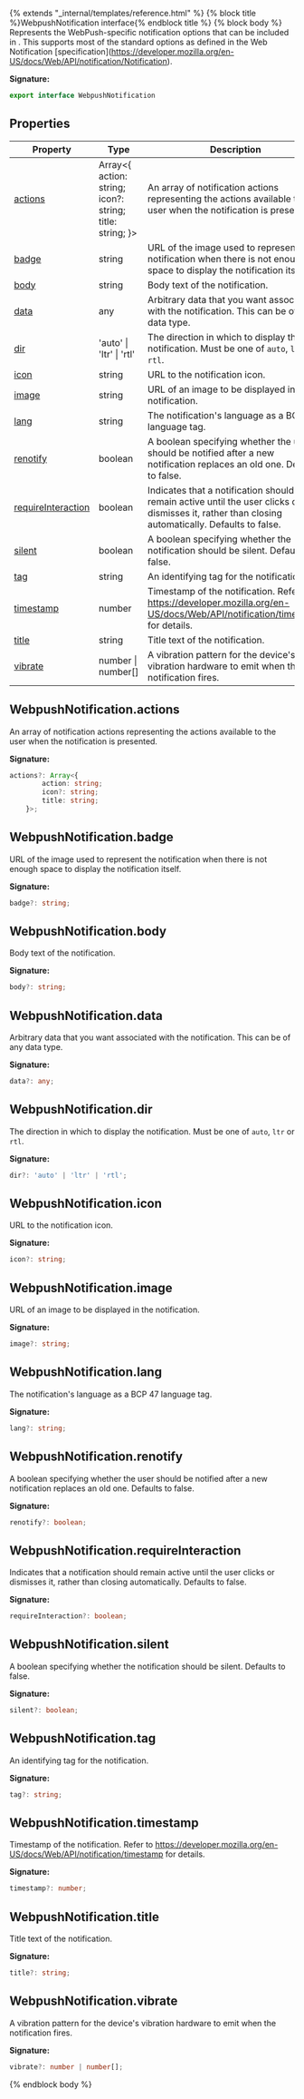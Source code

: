 {% extends "_internal/templates/reference.html" %}
{% block title %}WebpushNotification interface{% endblock title %}
{% block body %}
Represents the WebPush-specific notification options that can be included in . This supports most of the standard options as defined in the Web Notification \[specification\](https://developer.mozilla.org/en-US/docs/Web/API/notification/Notification).

<b>Signature:</b>

```typescript
export interface WebpushNotification 
```

## Properties

|  Property | Type | Description |
|  --- | --- | --- |
|  [actions](./firebase-admin.messaging.webpushnotification.md#webpushnotificationactions) | Array&lt;{ action: string; icon?: string; title: string; }&gt; | An array of notification actions representing the actions available to the user when the notification is presented. |
|  [badge](./firebase-admin.messaging.webpushnotification.md#webpushnotificationbadge) | string | URL of the image used to represent the notification when there is not enough space to display the notification itself. |
|  [body](./firebase-admin.messaging.webpushnotification.md#webpushnotificationbody) | string | Body text of the notification. |
|  [data](./firebase-admin.messaging.webpushnotification.md#webpushnotificationdata) | any | Arbitrary data that you want associated with the notification. This can be of any data type. |
|  [dir](./firebase-admin.messaging.webpushnotification.md#webpushnotificationdir) | 'auto' \| 'ltr' \| 'rtl' | The direction in which to display the notification. Must be one of <code>auto</code>, <code>ltr</code> or <code>rtl</code>. |
|  [icon](./firebase-admin.messaging.webpushnotification.md#webpushnotificationicon) | string | URL to the notification icon. |
|  [image](./firebase-admin.messaging.webpushnotification.md#webpushnotificationimage) | string | URL of an image to be displayed in the notification. |
|  [lang](./firebase-admin.messaging.webpushnotification.md#webpushnotificationlang) | string | The notification's language as a BCP 47 language tag. |
|  [renotify](./firebase-admin.messaging.webpushnotification.md#webpushnotificationrenotify) | boolean | A boolean specifying whether the user should be notified after a new notification replaces an old one. Defaults to false. |
|  [requireInteraction](./firebase-admin.messaging.webpushnotification.md#webpushnotificationrequireinteraction) | boolean | Indicates that a notification should remain active until the user clicks or dismisses it, rather than closing automatically. Defaults to false. |
|  [silent](./firebase-admin.messaging.webpushnotification.md#webpushnotificationsilent) | boolean | A boolean specifying whether the notification should be silent. Defaults to false. |
|  [tag](./firebase-admin.messaging.webpushnotification.md#webpushnotificationtag) | string | An identifying tag for the notification. |
|  [timestamp](./firebase-admin.messaging.webpushnotification.md#webpushnotificationtimestamp) | number | Timestamp of the notification. Refer to https://developer.mozilla.org/en-US/docs/Web/API/notification/timestamp for details. |
|  [title](./firebase-admin.messaging.webpushnotification.md#webpushnotificationtitle) | string | Title text of the notification. |
|  [vibrate](./firebase-admin.messaging.webpushnotification.md#webpushnotificationvibrate) | number \| number\[\] | A vibration pattern for the device's vibration hardware to emit when the notification fires. |

## WebpushNotification.actions

An array of notification actions representing the actions available to the user when the notification is presented.

<b>Signature:</b>

```typescript
actions?: Array<{
        action: string;
        icon?: string;
        title: string;
    }>;
```

## WebpushNotification.badge

URL of the image used to represent the notification when there is not enough space to display the notification itself.

<b>Signature:</b>

```typescript
badge?: string;
```

## WebpushNotification.body

Body text of the notification.

<b>Signature:</b>

```typescript
body?: string;
```

## WebpushNotification.data

Arbitrary data that you want associated with the notification. This can be of any data type.

<b>Signature:</b>

```typescript
data?: any;
```

## WebpushNotification.dir

The direction in which to display the notification. Must be one of `auto`<!-- -->, `ltr` or `rtl`<!-- -->.

<b>Signature:</b>

```typescript
dir?: 'auto' | 'ltr' | 'rtl';
```

## WebpushNotification.icon

URL to the notification icon.

<b>Signature:</b>

```typescript
icon?: string;
```

## WebpushNotification.image

URL of an image to be displayed in the notification.

<b>Signature:</b>

```typescript
image?: string;
```

## WebpushNotification.lang

The notification's language as a BCP 47 language tag.

<b>Signature:</b>

```typescript
lang?: string;
```

## WebpushNotification.renotify

A boolean specifying whether the user should be notified after a new notification replaces an old one. Defaults to false.

<b>Signature:</b>

```typescript
renotify?: boolean;
```

## WebpushNotification.requireInteraction

Indicates that a notification should remain active until the user clicks or dismisses it, rather than closing automatically. Defaults to false.

<b>Signature:</b>

```typescript
requireInteraction?: boolean;
```

## WebpushNotification.silent

A boolean specifying whether the notification should be silent. Defaults to false.

<b>Signature:</b>

```typescript
silent?: boolean;
```

## WebpushNotification.tag

An identifying tag for the notification.

<b>Signature:</b>

```typescript
tag?: string;
```

## WebpushNotification.timestamp

Timestamp of the notification. Refer to https://developer.mozilla.org/en-US/docs/Web/API/notification/timestamp for details.

<b>Signature:</b>

```typescript
timestamp?: number;
```

## WebpushNotification.title

Title text of the notification.

<b>Signature:</b>

```typescript
title?: string;
```

## WebpushNotification.vibrate

A vibration pattern for the device's vibration hardware to emit when the notification fires.

<b>Signature:</b>

```typescript
vibrate?: number | number[];
```
{% endblock body %}
